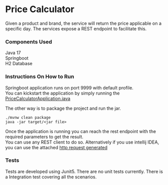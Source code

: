 # Price Calculator
 Given a product and brand, the service will return the price applicable on a specific day. 
 The services expose a REST endpoint to facilitate this.

### Components Used

Java 17  
Springboot  
H2 Database  

### Instructions On How to Run
Springboot application runs on port 9999 with default profile.   
You can kickstart the application by simply running the [PriceCalculatorApplication.java](src/main/java/com/inditex/pricecalculator/PriceCalculatorApplication.java)

The other way is to package the project and run the jar.   

`
./mvnw clean package     
`  
`
java -jar target/<jar file>
`

Once the application is running you can reach the rest endpoint with the required parameters to get the result.  
You can use any REST client to do so. Alternatively if you use intellij IDEA, you can use the attached [http request generated](spring6-endpoints.http)  

### Tests
Tests are developed using Junit5. There are no unit tests currently. There is a Integration test
covering all the scenarios.